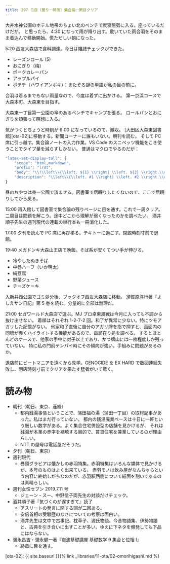 ```yaml
---
title: 397 日目（曇り一時雨）集合論一周目クリア
---
```


大井水神公園のホテル地帯のちょい北のベンチで就寝態勢に入る。座っているだけだが。
と思ったら、4:30 になって雨が降り出す。敷いていた雨合羽をそのまま着込んで移動開始。慌ただしい朝になった。

5:20 西友大森店で食料調達。今日は雑誌チェックができた。
* レーズンロール (5)
* おにぎり（梅）
* ポークカレーパン
* アップルパイ
* ポテチ（ハワイアンポキ）：またぞろ謎の単語が私の目の前に。

合羽は着るまでもない雨量なので、今度は着ずに出かける。
第一京浜コースで大森本町、大森東を目指す。

大森東一丁目第一公園の傘のあるベンチでキャンプを張る。
ロールパンとおにぎりを頬張って瞑想に入る。

気がつくとちょうど時刻が 9:00 になっているので、撤収。
[大田区大森東図書館][ota-02]に移動する。新聞コーナーに誰もいない。朝刊を読む。
そして PC 席に引っ越す。集合論ノートの入力作業。VS Code のスニペッツ機能をこき使うことでタイプ量を減らすしかない。
普通はマクロでやるのだが：

```javascript
"latex-set-display-tall": {
    "scope": "html,markdown",
    "prefix": "lrdt",
    "body": "\\!\\left\\{\\left. ${1} \\right| \\left. ${2} \\right.\\right\\}\\!",
    "description": "\\left\\{\\left. #1 \\right| \\left. #2 \\right.\\right\\}"
}
```

昼のおやつは東一公園で済ませる。図書室で居眠りしたくないので、ここで居眠りしてから戻る。

15:00 再入館して図書室で集合論の残りページに目を通す。これで一周クリア。
二周目は問題を解こう。途中どこから理解が弱くなったのかを調べたい。
酒井順子先生の週刊現代の連載の単行本も一冊消化した。

17:00 夕刊を読んで PC 席に再び移る。テキトーに過ごす。閉館時刻寸前で退館。

19:40 メガドンキ大森山王店で晩飯。そば系が安くてつい手が伸びる。
* 冷やしたぬきそば
* 中巻ハーフ（いか明太）
* 絹豆腐
* 野菜ジュース
* チーズケーキ

入新井西公園でゴミ処分後、ブックオフ西友大森店に移動。
須賀原洋行著『よしえサン日記』第 5 巻を読む。分量的に全部は無理だ。

21:00 セガワールド大森店で遊ぶ。MJ プロ卓東風戦は今月に入っても不調から抜け出せない。
着順はそれぞれ 1-2-7-2 回。和了が異常に少ない。特にツモアガリした記憶がない。
他家和了直後に自分のアガリ牌を指で押すと、画面内の同牌が赤くハイライトする機能があるので、毎局在り処を調べる。
するとほとんどのケースで、他家の手中に対子以上であり、かつ牌山には一枚程度しか残っていない。
特に私の門前テンパイ時にその傾向が強い。手組みに問題があるのか。

退店前にビートマニアを遠くから見学。GENOCIDE を EX HARD で数回連続失敗し、閉店時刻寸前でクリアを果たす猛者がいて驚く。

# 読み物

* 朝刊（朝日、東京、産経）
  * 都内銭湯事情ということで、蒲田福の湯（蒲田一丁目）の取材記事があった。私はまだ行っていない。
    都内の銭湯廃業ペースは十日に一軒という厳しい数字がある。よく集合住宅併設型の店舗を見かけるが、
    それは銭湯が本業の赤字を補填する目的で、賃貸住宅を兼業しているのが理由らしい。
  * NTT の屋号は電話屋だそうだ。
* 夕刊（朝日、東京）
* 週刊現代
  * 巻頭グラビアは懐かしの赤羽特集。赤羽特集はいろんな媒体で見かけるが、本号のものはよく出来ている。
    赤羽モノは飲み屋がなんちゃらという内容に終始しがちなのだが、赤羽駅西側について紙面を割いてあるのは素晴らしい。
* 週刊女性セブン 2019.7.11 号
  * ジェーン・スー、中野信子両先生の対談だけチェック。
* 酒井順子著『気づくのが遅すぎて』読了
  * アスリートの発言に関する回が二回ある。
  * 安倍首相の受験歴のなさについての考察は面白い。
  * 酒井先生は文中で古事記、枕草子、源氏物語、今昔物語集、伊勢物語と、古典を引き合いに出すことが多い。ゆえに下ネタを頻発しても下品にはならない。
* 彌永昌吉・彌永健一著『岩波基礎講座 基礎数学 9 集合と位相 I』
  * 終章に目を通す。

[ota-02]: {{ site.baseurl }}{% link _libraries/11-ota/02-omorihigashi.md %}

